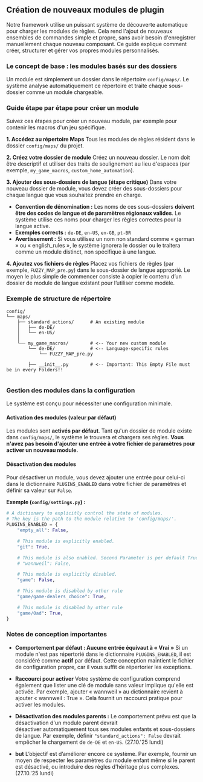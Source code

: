 ## Création de nouveaux modules de plugin

Notre framework utilise un puissant système de découverte automatique pour charger les modules de règles. Cela rend l'ajout de nouveaux ensembles de commandes simple et propre, sans avoir besoin d'enregistrer manuellement chaque nouveau composant. Ce guide explique comment créer, structurer et gérer vos propres modules personnalisés.

### Le concept de base : les modules basés sur des dossiers

Un module est simplement un dossier dans le répertoire `config/maps/`. Le système analyse automatiquement ce répertoire et traite chaque sous-dossier comme un module chargeable.

### Guide étape par étape pour créer un module

Suivez ces étapes pour créer un nouveau module, par exemple pour contenir les macros d'un jeu spécifique.

**1. Accédez au répertoire Maps**
Tous les modules de règles résident dans le dossier `config/maps/` du projet.

**2. Créez votre dossier de module**
Créez un nouveau dossier. Le nom doit être descriptif et utiliser des traits de soulignement au lieu d'espaces (par exemple, `my_game_macros`, `custom_home_automation`).

**3. Ajouter des sous-dossiers de langue (étape critique)**
Dans votre nouveau dossier de module, vous devez créer des sous-dossiers pour chaque langue que vous souhaitez prendre en charge.

* **Convention de dénomination :** Les noms de ces sous-dossiers **doivent être des codes de langue et de paramètres régionaux valides**. Le système utilise ces noms pour charger les règles correctes pour la langue active.
* **Exemples corrects :** `de-DE`, `en-US`, `en-GB`, `pt-BR`
* **Avertissement :** Si vous utilisez un nom non standard comme « german » ou « english_rules », le système ignorera le dossier ou le traitera comme un module distinct, non spécifique à une langue.

**4. Ajoutez vos fichiers de règles**
Placez vos fichiers de règles (par exemple, `FUZZY_MAP_pre.py`) dans le sous-dossier de langue approprié. Le moyen le plus simple de commencer consiste à copier le contenu d’un dossier de module de langue existant pour l’utiliser comme modèle.

### Exemple de structure de répertoire

```
config/
└── maps/
    ├── standard_actions/      # An existing module
    │   ├── de-DE/
    │   └── en-US/
    │
    └── my_game_macros/        # <-- Your new custom module
        └── de-DE/             # <-- Language-specific rules
            └── FUZZY_MAP_pre.py

        ├── __init__.py        # <-- Important: This Empty File must be in every Folders!!
            
```

### Gestion des modules dans la configuration

Le système est conçu pour nécessiter une configuration minimale.

#### Activation des modules (valeur par défaut)

Les modules sont **activés par défaut**. Tant qu'un dossier de module existe dans `config/maps/`, le système le trouvera et chargera ses règles. **Vous n'avez pas besoin d'ajouter une entrée à votre fichier de paramètres pour activer un nouveau module.**

#### Désactivation des modules

Pour désactiver un module, vous devez ajouter une entrée pour celui-ci dans le dictionnaire `PLUGINS_ENABLED` dans votre fichier de paramètres et définir sa valeur sur `False`.

**Exemple (`config/settings.py`) :**
```python
# A dictionary to explicitly control the state of modules.
# The key is the path to the module relative to 'config/maps/'.
PLUGINS_ENABLED = {
    "empty_all": False,

    # This module is explicitly enabled.
    "git": True,

    # This module is also enabled. Second Parameter is per default True. Not False means True.
    # "wannweil": False,

    # This module is explicitly disabled.
    "game": False,

    # This module is disabled by other rule
    "game/game-dealers_choice": True,

    # This module is disabled by other rule
    "game/0ad": True,
}


```
### Notes de conception importantes

* **Comportement par défaut : Aucune entrée équivaut à « Vrai »**
Si un module n'est pas répertorié dans le dictionnaire `PLUGINS_ENABLED`, il est considéré comme **actif** par défaut. Cette conception maintient le fichier de configuration propre, car il vous suffit de répertorier les exceptions.

* **Raccourci pour activer**
Votre système de configuration comprend également que lister une clé de module sans valeur implique qu'elle est activée. Par exemple, ajouter « wannweil » au dictionnaire revient à ajouter « wannweil : True ». Cela fournit un raccourci pratique pour activer les modules.

* **Désactivation des modules parents :** Le comportement prévu est que la désactivation d'un module parent devrait   
désactiver automatiquement tous ses modules enfants et sous-dossiers de langue. Par exemple, définir `"standard_actions": False` devrait empêcher le chargement de `de-DE` et `en-US`. (27.10.'25 lundi)
  
*   **but**
L’objectif est d’améliorer encore ce système. Par exemple, fournir un moyen de respecter les paramètres du module enfant même si le parent est désactivé, ou introduire des règles d'héritage plus complexes. (27.10.'25 lundi)